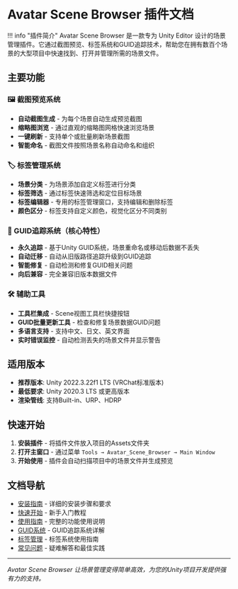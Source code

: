 # Avatar Scene Browser 插件文档

!!! info "插件简介"
    Avatar Scene Browser 是一款专为 Unity Editor 设计的场景管理插件。它通过截图预览、标签系统和GUID追踪技术，帮助您在拥有数百个场景的大型项目中快速找到、打开并管理所需的场景文件。

## 主要功能

### 🖼️ 截图预览系统
- **自动截图生成** - 为每个场景自动生成预览截图
- **缩略图浏览** - 通过直观的缩略图网格快速浏览场景
- **一键刷新** - 支持单个或批量刷新场景截图
- **智能命名** - 截图文件按照场景名称自动命名和组织

### 🏷️ 标签管理系统
- **场景分类** - 为场景添加自定义标签进行分类
- **标签筛选** - 通过标签快速筛选和定位目标场景
- **标签编辑器** - 专用的标签管理窗口，支持编辑和删除标签
- **颜色区分** - 标签支持自定义颜色，视觉化区分不同类别

### 🔗 GUID追踪系统（核心特性）
- **永久追踪** - 基于Unity GUID系统，场景重命名或移动后数据不丢失
- **自动迁移** - 自动从旧版路径追踪升级到GUID追踪
- **智能修复** - 自动检测和修复GUID相关问题
- **向后兼容** - 完全兼容旧版本数据文件

### 🛠️ 辅助工具
- **工具栏集成** - Scene视图工具栏快捷按钮
- **GUID批量更新工具** - 检查和修复场景数据GUID问题
- **多语言支持** - 支持中文、日文、英文界面
- **实时错误监控** - 自动检测丢失的场景文件并显示警告

## 适用版本

- **推荐版本**: Unity 2022.3.22f1 LTS (VRChat标准版本)
- **最低要求**: Unity 2020.3 LTS 或更高版本
- **渲染管线**: 支持Built-in、URP、HDRP

## 快速开始

1. **安装插件** - 将插件文件放入项目的Assets文件夹
2. **打开主窗口** - 通过菜单 `Tools → Avatar_Scene_Browser → Main Window`
3. **开始使用** - 插件会自动扫描项目中的场景文件并生成预览

## 文档导航

- [安装指南](installation.md) - 详细的安装步骤和要求
- [快速开始](getting-started.md) - 新手入门教程
- [使用指南](usage.md) - 完整的功能使用说明
- [GUID系统](guid-system.md) - GUID追踪系统详解
- [标签管理](tag-management.md) - 标签系统使用指南
- [常见问题](faq.md) - 疑难解答和最佳实践

---

*Avatar Scene Browser 让场景管理变得简单高效，为您的Unity项目开发提供强有力的支持。*
